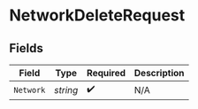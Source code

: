 # NetworkDeleteRequest


## Fields

| Field              | Type               | Required           | Description        |
| ------------------ | ------------------ | ------------------ | ------------------ |
| `Network`          | *string*           | :heavy_check_mark: | N/A                |